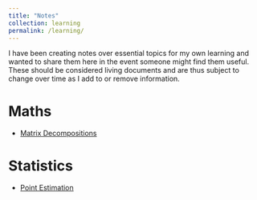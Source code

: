 ```yaml
---
title: "Notes"
collection: learning
permalink: /learning/
---
```


I have been creating notes over essential topics for my own learning and wanted to share them here in the event someone might find them useful. These should be considered living documents and are thus subject to change over time as I add to or remove information. 

# Maths 
- [Matrix Decompositions](/files/Matrix%20Decompositions.pdf)

# Statistics 
- [Point Estimation](/files/Statistics%20-%20Point%20Estimation.pdf)

